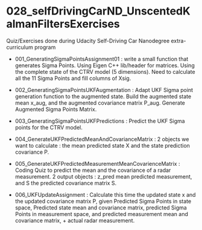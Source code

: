# 028_selfDrivingCarND_UnscentedKalmanFiltersExercises
Quiz/Exercises done during Udacity Self-Driving Car Nanodegree extra-curriculum program


- 001_GeneratingSigmaPointsAssignment01 : write a small function that generates Sigma Points. Using Eigen C++ lib/header for matrices. Using the complete state of the CTRV model (5 dimensions). Need to calculate all the 11 Sigma Points and fill columns of Xsig.

- 002_GeneratingSigmaPointsUKFAugmentation : Adapt UKF Sigma point generation function to the augmented state. Build the augmented state mean x_aug, and the augmented covariance matrix P_aug. Generate Augmented Sigma Points Matrix.

- 003_GeneratingSigmaPointsUKFPredictions : Predict the UKF Sigma points for the CTRV model.

- 004_GenerateUKFPredictedMeanAndCovarianceMatrix : 2 objects we want to calculate : the mean predicted state X and the state prediction covariance P.

- 005_GenerateUKFPredictedMeasurementMeanCovarienceMatrix : Coding Quiz to predict the mean and the covariance of a radar measurement. 2 output objects : z_pred mean predicted measurement, and S the predicted covariance matrix S.

- 006_UKFUpdateAssignment : Calculate this time the updated state x and the updated covariance matrix P, given Predicted Sigma Points in state space, Predicted state mean and covariance matrix, predicted Sigma Points in measurement space, and predicted measurement mean and covariance matrix, + actual radar measurement.
